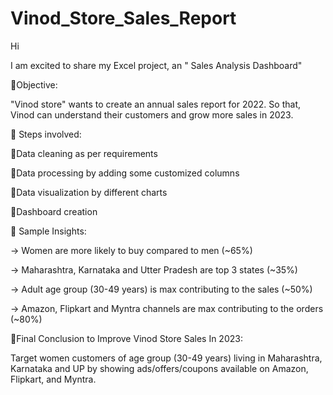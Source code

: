 # Vinod_Store_Sales_Report

Hi

I am excited to share my Excel project, an " Sales Analysis Dashboard"

🔖Objective:

"Vinod store" wants to create an annual sales report for 2022. So that, Vinod can understand their customers and grow more sales in 2023.

🔖 Steps involved:

🔸Data cleaning as per requirements

🔸Data processing by adding some customized columns

🔸Data visualization by different charts

🔸Dashboard creation

🔖 Sample Insights:

-> Women are more likely to buy compared to men (~65%)

-> Maharashtra, Karnataka and Utter Pradesh are top 3 states (~35%)

-> Adult age group (30-49 years) is max contributing to the sales (~50%)

-> Amazon, Flipkart and Myntra channels are max contributing to the orders (~80%)

🔖Final Conclusion to Improve Vinod Store Sales In 2023:

Target women customers of age group (30-49 years) living in Maharashtra, Karnataka and UP by showing ads/offers/coupons available on Amazon, Flipkart, and Myntra.

